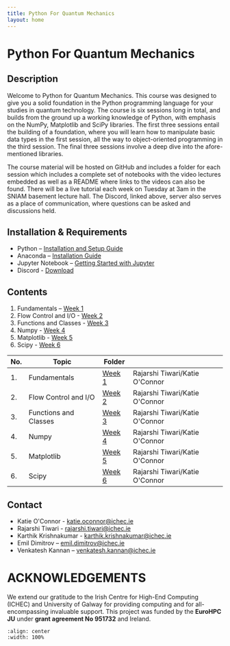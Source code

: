 ```yaml
---
title: Python For Quantum Mechanics
layout: home
---
```


# Python For Quantum Mechanics

## Description
Welcome to Python for Quantum Mechanics. This course was designed to give you a solid foundation in the Python programming language for your studies in quantum technology. The course is six sessions long in total, and builds from the ground up a working knowledge of Python, with emphasis on the NumPy, Matplotlib and SciPy libraries. The first three sessions entail the building of a foundation, where you will learn how to manipulate basic data types in the first session, all the way to object-oriented programming in the third session. The final three sessions involve a deep dive into the afore-mentioned libraries.

The course material will be hosted on GitHub and includes a folder for each session which includes a complete set of notebooks with the video lectures embedded as well as a README where links to the videos can also be found. There will be a live tutorial each week on Tuesday at 3am in the SNIAM basement lecture hall. The Discord, linked above, server also serves as a place of communication, where questions can be asked and discussions held.

## Installation & Requirements
- Python – [Installation and Setup Guide](https://realpython.com/installing-python/)
- Anaconda – [Installation Guide]( https://docs.anaconda.com/anaconda/install/)
- Jupyter Notebook – [Getting Started with Jupyter](https://jupyter.org/install.html)
- Discord - [Download](https://discord.com/download)



## Contents
1. Fundamentals – [Week 1](pyqm-week1/)
2. Flow Control and I/O - [Week 2](pyqm-week2/)
3. Functions and Classes - [Week 3](pyqm-week3/)
4. Numpy - [Week 4](pyqm-week4/)
5. Matplotlib - [Week 5](pyqm-week5/)
6. Scipy - [Week 6](pyqm-week6/)

|No.|Topic                 |Folder                |                 |
|-- |--                    |--                    |--               |
|1. |Fundamentals          | [Week 1](pyqm-week1/)|Rajarshi Tiwari/Katie O'Connor|
|2. |Flow Control and I/O  | [Week 2](pyqm-week2/)|Rajarshi Tiwari/Katie O'Connor|
|3. |Functions and Classes | [Week 3](pyqm-week3/)|Rajarshi Tiwari/Katie O'Connor|
|4. |Numpy                 | [Week 4](pyqm-week4/)|Rajarshi Tiwari/Katie O'Connor|
|5. |Matplotlib            | [Week 5](pyqm-week5/)|Rajarshi Tiwari/Katie O'Connor|
|6. |Scipy                 | [Week 6](pyqm-week6/)|Rajarshi Tiwari/Katie O'Connor|


## Contact
- Katie O'Connor - <katie.oconnor@ichec.ie>
- Rajarshi Tiwari - <rajarshi.tiwari@ichec.ie>
- Karthik Krishnakumar - <karthik.krishnakumar@ichec.ie>
- Emil Dimitrov – <emil.dimitrov@ichec.ie>
- Venkatesh Kannan – <venkatesh.kannan@ichec.ie>

# ACKNOWLEDGEMENTS

We extend our gratitude to the Irish Centre for High-End Computing (ICHEC) and University of Galway for providing computing and for all-encompassing invaluable support. This project was funded by the **EuroHPC JU** under **grant agreement No 951732** and Ireland.

```{image} ./logos.png
:align: center
:width: 100%
```